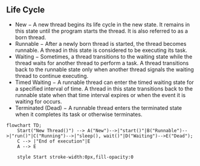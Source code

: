 ## Life Cycle 
* New − A new thread begins its life cycle in the new state. It remains in this state until the program starts the thread. It is also referred to as a born thread.
* Runnable − After a newly born thread is started, the thread becomes runnable. A thread in this state is considered to be executing its task.
* Waiting − Sometimes, a thread transitions to the waiting state while the thread waits for another thread to perform a task. A thread transitions back to the runnable state only when another thread signals the waiting thread to continue executing.
* Timed Waiting − A runnable thread can enter the timed waiting state for a specified interval of time. A thread in this state transitions back to the runnable state when that time interval expires or when the event it is waiting for occurs.
* Terminated (Dead) − A runnable thread enters the terminated state when it completes its task or otherwise terminates.

```mermaid
flowchart TD;
    Start("New Thread()") --> A("New")-->|"start()"|B("Runnable")-->|"run()"|C("Running")-->|"sleep(), wait()"|D("Waiting")-->E("Dead");
    C --> |"End of execution"|E
    A --> E

    style Start stroke-width:0px,fill-opacity:0
```
